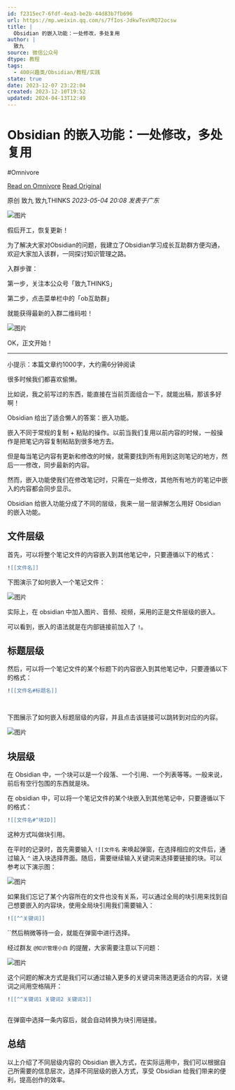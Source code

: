 ```yaml
---
id: f2315ec7-6fdf-4ea3-be2b-44d83b7fb696
url: https://mp.weixin.qq.com/s/7fIos-JdkwTexVRQ72ocsw
title: |
  Obsidian 的嵌入功能：一处修改，多处复用
author: |
  致九
source: 微信公众号
dtype: 教程
tags:
  - 400兴趣类/Obsidian/教程/实践
state: true
date: 2023-12-07 23:22:04
created: 2023-12-10T19:52
updated: 2024-04-13T12:49
---
```



# Obsidian 的嵌入功能：一处修改，多处复用
#Omnivore

[Read on Omnivore](https://omnivore.app/me/https-mp-weixin-qq-com-s-7-f-ios-jdkw-tex-vrq-72-ocsw-18c44dda2f3)
[Read Original](https://mp.weixin.qq.com/s/7fIos-JdkwTexVRQ72ocsw)

原创 致九  致九THINKS _2023-05-04 20:08_ _发表于广东_ 

![图片](https://proxy-prod.omnivore-image-cache.app/0x0,sWUFtllYLtHS7XfPYIMDedkTyT2haaLnIicAuOFkktXk/https://mmbiz.qpic.cn/mmbiz_png/7EZ0IQOFRX1qbyLjibtHl9JF8cr59aVlRysLsichChoGOXUhJQNibaLDodPV3XnjfNxVLg0iahvp20q0k2EDt5NsCA/640?wx_fmt=png)

假后开工，恢复更新！

为了解决大家对Obsidian的问题，我建立了Obsidian学习成长互助群方便沟通，欢迎大家加入该群，一同探讨知识管理之路。

入群步骤：  

第一步，关注本公众号「致九THINKS」  

第二步，点击菜单栏中的「ob互助群」

就能获得最新的入群二维码啦！

![图片](https://proxy-prod.omnivore-image-cache.app/0x0,sHB1C6S7XracJR_Nkw5xgnXYXtphUGTfophy8e9wVGgQ/https://mmbiz.qpic.cn/mmbiz_jpg/7EZ0IQOFRX1qbyLjibtHl9JF8cr59aVlRw1d7ZUWeUaBupSxF8yH1PkcKz4URYeaOTtZln6rTZUJ6ODWAoCZBTQ/640?wx_fmt=jpeg)

OK，正文开始！  

---

小提示：本篇文章约1000字，大约需6分钟阅读

很多时候我们都喜欢偷懒。  

比如说，我之前写过的东西，能直接在当前页面组合一下，就能出稿，那该多好啊！

Obsidian 给出了适合懒人的答案：嵌入功能。

嵌入不同于常规的复制 + 粘贴的操作。以前当我们复用以前内容的时候，一般操作是把笔记内容复制粘贴到很多地方去。

但是每当笔记内容有更新和修改的时候，就需要找到所有用到这则笔记的地方，然后一一修改，同步最新的内容。

然而，嵌入功能使我们在修改笔记时，只需在一处修改，其他所有地方的笔记中嵌入的内容都会同步显示。

Obsidian 给嵌入功能分成了不同的层级，我来一层一层讲解怎么用好 Obsidian 的嵌入功能。

## **文件层级**

首先，可以将整个笔记文件的内容嵌入到其他笔记中，只要遵循以下的格式：

```lua
![[文件名]]
```

下图演示了如何嵌入一个笔记文件：

![图片](https://proxy-prod.omnivore-image-cache.app/0x0,swqyUy31_RWT_5LWxjuDGM7CfEb9UvKwkcx3KQ8c6Z40/https://mmbiz.qpic.cn/mmbiz_gif/7EZ0IQOFRX2Mf69G1aTvYYaLOU5e3TNic7ke0nJRkvEg65noKMTtE0y5JGiceCbKibcj9UbKvW9kDkQuqEyWrmXIw/640?wx_fmt=gif)

实际上，在 obsidian 中加入图片、音频、视频，采用的正是文件层级的嵌入。

可以看到，嵌入的语法就是在内部链接前加入了 `!`。

## **标题层级**

然后，可以将一个笔记文件的某个标题下的内容嵌入到其他笔记中，只要遵循以下的格式：

```lua
![[文件名#标题名]]
```

```


```

下图展示了如何嵌入标题层级的内容，并且点击该链接可以跳转到对应的内容。

![图片](https://proxy-prod.omnivore-image-cache.app/0x0,sodQSDkUmQQDUWL72P1k40mW9bpy2rdRBgmtlzkkBr6Y/https://mmbiz.qpic.cn/mmbiz_gif/7EZ0IQOFRX2Mf69G1aTvYYaLOU5e3TNicibVSVt0J2ELpZ1YJfYGgTUibBtf4DOaZo1uEXMpQv5qMjAWTqsYJewxA/640?wx_fmt=gif)

## **块层级**

在 Obsidian 中，一个块可以是一个段落、一个引用、一个列表等等。一般来说，前后有空行包围的东西就是块。

在 obsidian 中，可以将一个笔记文件的某个块嵌入到其他笔记中，只要遵循以下的格式：

```lua
![[文件名#^块ID]]
```

这种方式叫做块引用。  

在平时的记录时，首先需要输入 `![[文件名` 来唤起弹窗，在选择相应的文件后，通过输入 `^` 进入块选择界面。随后，需要继续输入关键词来选择要链接的块。可以参考以下演示图：

![图片](https://proxy-prod.omnivore-image-cache.app/0x0,s2JhzqP0wA86QAr2F89q-vt8kqLTt8iSygx3JI79OvO4/https://mmbiz.qpic.cn/mmbiz_gif/7EZ0IQOFRX2Mf69G1aTvYYaLOU5e3TNicUAFCyyrM0XwZB3L1ou40VWm1zrYEwKO0KApboxkKJsFAW1RIMPLE9A/640?wx_fmt=gif)

如果我们忘记了某个内容所在的文件也没有关系，可以通过全局的块引用来找到自己想要嵌入的内容块，使用全局块引用我们需要输入：

```lua
![[^^关键词]]
```

``然后稍微等待一会，就能在弹窗中进行选择。

经过群友 `@知识管理小白` 的提醒，大家需要注意以下问题：

![图片](https://proxy-prod.omnivore-image-cache.app/0x0,sS-HO4yi5VpPO4LoFkm6CFgkKZoqQON9JrQwFmWi8TLA/https://mmbiz.qpic.cn/mmbiz_png/7EZ0IQOFRX2Mf69G1aTvYYaLOU5e3TNicI3fibpcQ0Us2m2Vb8k3zXbgIw8aCjOJa9zuVnEx2V0T4CoSrg1zthDQ/640?wx_fmt=png)

这个问题的解决方式是我们可以通过输入更多的关键词来筛选更适合的内容，关键词之间用空格隔开：

```lua
![[^^关键词1 关键词2 关键词3]]
```

```

```

在弹窗中选择一条内容后，就会自动转换为块引用链接。

## **总结**

以上介绍了不同层级内容的 Obsidian 嵌入方式，在实际运用中，我们可以根据自己所需要的信息层次，选择不同层级的嵌入方式，享受 Obsidian 给我们带来的便利，提高创作的效率。



